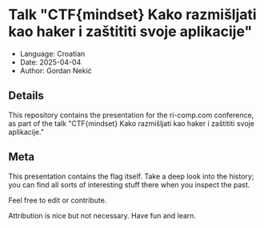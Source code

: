 # Talk "CTF{mindset} Kako razmišljati kao haker i zaštititi svoje aplikacije"

- Language: Croatian
- Date: 2025-04-04
- Author: Gordan Nekić

## Details

This repository contains the presentation for the ri-comp.com conference, as part of the talk "CTF{mindset} Kako razmišljati kao haker i zaštititi svoje aplikacije."

## Meta

This presentation contains the flag itself. Take a deep look into the history; you can find all sorts of interesting stuff there when you inspect the past.

Feel free to edit or contribute.

Attribution is nice but not necessary. Have fun and learn.
